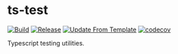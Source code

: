 # ts-test
[![Build](https://github.com/infra-blocks/ts-test/actions/workflows/build.yml/badge.svg)](https://github.com/infra-blocks/ts-test/actions/workflows/build.yml)
[![Release](https://github.com/infra-blocks/ts-test/actions/workflows/release.yml/badge.svg)](https://github.com/infra-blocks/ts-test/actions/workflows/release.yml)
[![Update From Template](https://github.com/infra-blocks/ts-test/actions/workflows/update-from-template.yml/badge.svg)](https://github.com/infra-blocks/ts-test/actions/workflows/update-from-template.yml)
[![codecov](https://codecov.io/gh/infra-blocks/ts-test/graph/badge.svg?token=TMQVYXQKY1)](https://codecov.io/gh/infra-blocks/ts-test)

Typescript testing utilities.
